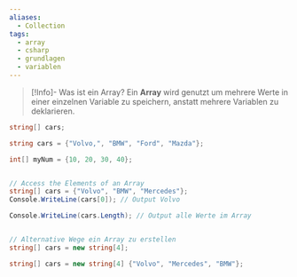 ```yaml
---
aliases:
  - Collection
tags:
  - array
  - csharp
  - grundlagen
  - variablen
---
```


>[!Info]- Was ist ein Array?
>Ein **Array** wird genutzt um mehrere Werte in einer einzelnen Variable zu speichern, anstatt mehrere Variablen zu deklarieren.
>


```csharp
string[] cars;

string cars = {"Volvo,", "BMW", "Ford", "Mazda"};

int[] myNum = {10, 20, 30, 40};


// Access the Elements of an Array
string[] cars = {"Volvo", "BMW", "Mercedes"};
Console.WriteLine(cars[0]); // Output Volvo

Console.WriteLine(cars.Length); // Output alle Werte im Array


// Alternative Wege ein Array zu erstellen
string[] cars = new string[4];

string[] cars = new string[4] {"Volvo", "Mercedes", "BMW"};
```